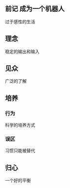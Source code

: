 ##  前记 成为一个机器人
过于感性的生活
##  理念

稳定的输出和输入

##  见众

广泛的了解

##  培养

###  行为

科学的培养方式

###  误区

习惯只能被替代

##  归心

一个好的平衡